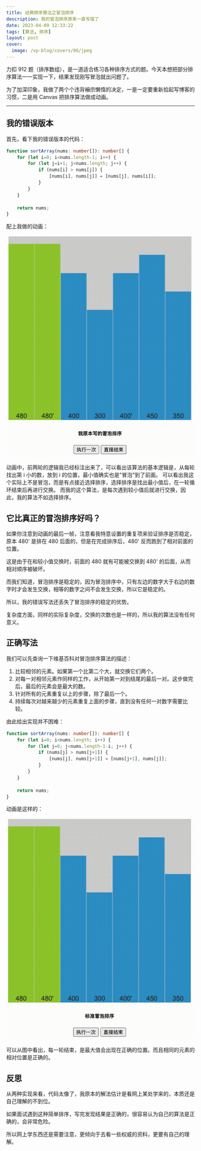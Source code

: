 ```yaml
---
title: 经典排序算法之冒泡排序
description: 我的冒泡排序原来一直写错了
date: 2023-04-09 12:33:22
tags: [算法, 排序]
layout: post
cover:
  image: /vp-blog/covers/06/jpeg
---
```


力扣 912 题（排序数组），是一道适合练习各种排序方式的题。今天本想把部分排序算法一一实现一下，结果发现刚写冒泡就出问题了。

为了加深印象，我做了两个个违背~~祖宗~~懒惰的决定，一是一定要重新拾起写博客的习惯，二是用 Canvas 把排序算法做成动画。

***

## 我的错误版本

首先，看下我的错误版本的代码：

```typescript
function sortArray(nums: number[]): number[] {
    for (let i=0; i<nums.length-1; i++) {
        for (let j=i+1; j<nums.length; j++) {
            if (nums[i] > nums[j]) {
                [nums[i], nums[j]] = [nums[j], nums[i]];
            }
        }
    }

    return nums;
}
```

配上我做的动画：

![](/resources/2023-04-09/01.gif)

动画中，前两轮的逻辑我已经标注出来了，可以看出该算法的基本逻辑是，从每轮找出第 i 小的数，放到 i 的位置，最小值确实也是"冒泡"到了前面。
可以看出我这个实际上不是冒泡，而是有点接近选择排序，选择排序是找出最小值后，在一轮循环结束后再进行交换。
而我的这个算法，是每次遇到较小值后就进行交换，因此，我的算法不如选择排序。


## 它比真正的冒泡排序好吗？

如果你注意到动画的最后一帧，注意看我特意设置的重复项来验证排序是否稳定，原本 480' 是排在 480 后面的，但是在完成排序后，480' 反而跑到了相对前面的位置。

这是由于在和较小值交换时，前面的 480 就有可能被交换到 480' 的后面，从而相对顺序被破坏。

而我们知道，冒泡排序是稳定的，因为冒泡排序中，只有左边的数字大于右边的数字时才会发生交换，相等的数字之间不会发生交换，所以它是稳定的。

所以，我的错误写法还丢失了冒泡排序的稳定的优势。

复杂度方面，同样的实际复杂度，交换的次数也是一样的，所以我的算法没有任何意义。


## 正确写法

我们可以先查询一下维基百科对冒泡排序算法的描述：

1. 比较相邻的元素。如果第一个比第二个大，就交换它们两个。
2. 对每一对相邻元素作同样的工作，从开始第一对到结尾的最后一对。这步做完后，最后的元素会是最大的数。
3. 针对所有的元素重复以上的步骤，除了最后一个。 
4. 持续每次对越来越少的元素重复上面的步骤，直到没有任何一对数字需要比较。

由此给出实现并不困难：

```typescript
function sortArray(nums: number[]): number[] {
    for (let i=0; i<nums.length; i++) {
        for (let j=0; j<nums.length-1-i; j++) {
            if (nums[j] > nums[j+1]) {
                [nums[j], nums[j+1]] = [nums[j+1], nums[j]];
            }
        }
    }

    return nums;
}
```

动画是这样的：

![](/resources/2023-04-09/02.gif)

可以从图中看出，每一轮结束，是最大值会出现在正确的位置。而且相同的元素的相对位置是正确的。


## 反思

从两种实现来看，代码太像了，我原本的解法估计是看网上某处学来的，本质还是自己理解的不到位。

如果面试遇到这种简单排序，写完发现结果是正确的，很容易认为自己的算法是正确的，会非常危险。

所以网上学东西还是需要注意，更倾向于去看一些权威的资料，更要有自己的理解。
